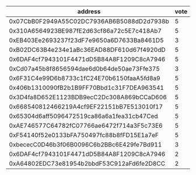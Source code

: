 address|vote|timestamp|signature
---|---|---|---
0x07CbB0F2949A55C02DC7936AB6B5088dD2d7938b|5|1605618627|0xbc2810609b1a67d388745263aeb9c962e4682fd01b270641ed280c68bbbd1afd2c5fe120d2fea17bb615231768e7340184cff24ee7ef45c685ed5d05f9d460271b
0x310A6564923BE987fE2d63cf86a72c5E7c418Ab7|5|1605619005|0xcc598447125c3f4bb15b6636d1fdf673e41c3f8864a6b7c3c6af72361cdc2f2a02734c8da4a3d827d0af55da2f7b15d6eea94dbd605bfed4fbd518e20d8067261b
0xEB403Ee2693237f23dF7e9650a6D7633Ba8461D5|3|1605621081|0x2c0dda8c3ee800f21ddb628676a947970ddafaba53de0d73e9ab8148e952990d77414cdb052d5927855254708f542f1d3398664dca8772c6df993316d8c440721b
0xB02DC63B4e234e1aBc36EAD88DF610d67f4920dD|5|1605625302|0xd11cfd753804c87519ba8cba9f65defb6f4c20459a3f94363a7ae5dbb76710a93585a81dcde309fb4548507578ae7b5663fa784dc7a30b06013e738f212128cd1b
0x6DAF4cf7943101F4471dD5B84A8F1209C8cA7946|5|1605626393|0xd7a3c6462ddbb769a6b4e3e23889b5f12e51aefd4d373f56e8ffe5a2f471ebf25fe143144413b7b1f91760f82e37d76657147dfda50d9a14b297e0fe51ea5ebb1c
0xCd07a45b8f8656594dae6d0b64de50ae73Ffe375|3|1605630482|0xc92e4026def151175530a0b4545241c47bb49658f4edba8bd06c5fd7b8c14dcd637f8f41a3156eb3e61c04165203ca4c3bfef01d2195a4cb4dc0ef58aefd1f191b
0x6F31C4e99D6b8733c1fC24E70b6150faaA5fd8a9|5|1605630923|0xc940a665018436eeb927fd2e75be64df022ff4e28077a23510e12046ae5f685b569018b630186301f01fff99c45f4018381876bccdf52e8617138ee4292610c31c
0x406b1310090fB2b1B9FF70Bbd1c31F7DEA963541|5|1605639605|0xc89d19e7678b20ed55a9f17f6d6e697a046c0b4b9bba9c3a5cc19808780d517f26671aae6c43e64275588b655ff2bd319ab09a252afc81a11559c2888d0e1a331b
0x3D4fa8D652E1123BDB9ecC2Dc308A869bCCaD606|5|1605655169|0xeac427422dae15d40a8b3fb93abdbc1bd728cb4e92f01d866a3756ade40696086174a3e304e0b32433b555aeda205e42995f166bc75cf1dd38ab9b42f4c91cd31c
0x668540812466219A4cf9EF22151bB7E513010f17|5|1605661698|0x6df1adea5c2a5f705d4d60ec8d523d97c3ef5df6b40190097e2126f96765461910f24143aaead0d6b6197c2a620d4b2d4906178b6b0044af958aebfe136d27f11c
0x65304d6aff5096472519ca86a6a1fea31cb47Ced|5|1605683076|0x9b96762413954d52b0c0545c36a83d97ea100527d604549716c77b7fde2ff937769a669b7885135411eb332740339c8f46b63d14565bca2f9e569c6bf676df8f1b
0xAE746577C64782fC07766ae6472f714a3F5c73E6|5|1605683699|0xb21cadadbd3911b54149246001db896fd8a765b3d23bff1fd876e69f9b5efec76767d6a024bec5e25f33104e8bf40d51f82dcbc9b94b3a4f4956f10ce85bfdb51c
0xF54140f52e0133bFA750497fc88b8fFD15E1a7eF|5|1605684532|0x1067bae3ce9533215632f36b7b1365a2be694078edc2a29120da4fdc6199fd4f1dca94ebbb8b4aa879db8610cc0fec168043fda2f90ceb1b9b5c433cf6363e8f1c
0xbececC0D46b3f06B0096C6b2BBc6E429fe7Bd911|3|1605685591|0x9d5155a9ff3d6d934b6a8a8e5049e60656ef3bde0f5c5210a57af0fc5b97137579cc2a520135b838d6734397ef2474fcfd8e515a5e0b3d1e55ec8b2e834247e61c
0x6DAF4cf7943101F4471dD5B84A8F1209C8cA7946|2|1605697571|0xd90ee0c0eaae7ed69239e504aea0a92797b2b9057c717aa84c37fe53df253e7866ad590d60ba1b58b3f9ece5056e525f1f2328318fd4ccd1e5bd1165680ec6491c
0xA64802EDC73e81954b2bbdF53C912aFd6fe2D8CC|2|1605698295|0xdeac247b7409412a884e5bc9fac02cdc6fd54a4ec793a07978dca14097bf873c05044b4361c33e0d337e0bed8bb3a9527875b6d44188bfbf724cc4d3ac163ec01b
